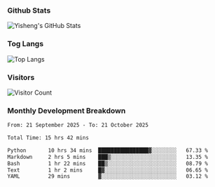 ### Github Stats
![Yisheng's GitHub Stats](https://github-readme-stats-9qabuvhk1-gongyisheng.vercel.app/api?username=gongyisheng&count_private=true&show_icons=true)
### Tog Langs
![Top Langs](https://github-readme-stats-9qabuvhk1-gongyisheng.vercel.app/api/top-langs/?username=gongyisheng&layout=compact)
### Visitors
![Visitor Count](https://profile-counter.glitch.me/gongyisheng/count.svg)
### Monthly Development Breakdown
<!--START_SECTION:waka-->

```txt
From: 21 September 2025 - To: 21 October 2025

Total Time: 15 hrs 42 mins

Python       10 hrs 34 mins  ████████████████▓░░░░░░░░   67.33 %
Markdown     2 hrs 5 mins    ███▒░░░░░░░░░░░░░░░░░░░░░   13.35 %
Bash         1 hr 22 mins    ██▒░░░░░░░░░░░░░░░░░░░░░░   08.79 %
Text         1 hr 2 mins     █▓░░░░░░░░░░░░░░░░░░░░░░░   06.65 %
YAML         29 mins         ▓░░░░░░░░░░░░░░░░░░░░░░░░   03.12 %
```

<!--END_SECTION:waka-->
